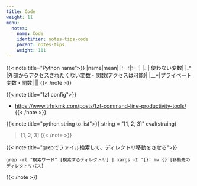 ```yaml
---
title: Code
weight: 11
menu:
  notes:
    name: Code
    identifier: notes-tips-code
    parent: notes-tips
    weight: 111
---
```


{{< note title="Python name">}}
|name|mean|
|:--:|:--:|
|\_ | 使わない変数|
|\_\* |外部からアクセスされたくない変数・関数(アクセスは可能)|
|\_\_\*|プライベート変数・関数|
||
{{< /note >}}

{{< note title="fzf config">}}
- https://www.trhrkmk.com/posts/fzf-command-line-productivity-tools/
{{< /note >}}

{{< note title="python string to list">}}
string = "[1, 2, 3]"
eval(straing)
> [1, 2, 3]
{{< /note >}}

{{< note title="grepでファイル検索して、ディレクトリ移動をさせる">}}
```
grep -rl "検索ワード" [検索するディレクトリ] | xargs -I '{}' mv {} [移動先のディレクトリパス]
```
{{< /note >}}
